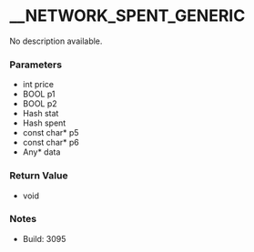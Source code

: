 # __NETWORK_SPENT_GENERIC

No description available.

### Parameters
* int price
* BOOL p1
* BOOL p2
* Hash stat
* Hash spent
* const char* p5
* const char* p6
* Any* data

### Return Value
* void

### Notes
* Build: 3095

